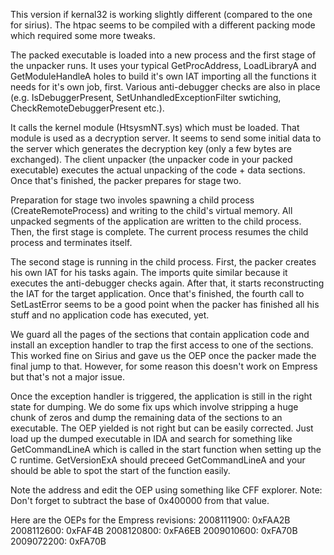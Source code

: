 This version if kernal32 is working slightly different (compared to the one
for sirius). The htpac seems to be compiled with a different packing mode which
required some more tweaks.

The packed executable is loaded into a new process and the first stage of the
unpacker runs. It uses your typical GetProcAddress, LoadLibraryA and
GetModuleHandleA holes to build it's own IAT importing all the functions it
needs for it's own job, first. Various anti-debugger checks are also in place
(e.g. IsDebuggerPresent, SetUnhandledExceptionFilter swtiching, 
CheckRemoteDebuggerPresent etc.).

It calls the kernel module (HtsysmNT.sys) which must be loaded. That module
is used as a decryption server. It seems to send some initial data to the server
which generates the decryption key (only a few bytes are exchanged). The
client unpacker (the unpacker code in your packed executable) executes the
actual unpacking of the code + data sections. Once that's finished, the packer
prepares for stage two.

Preparation for stage two involes spawning a child process (CreateRemoteProcess)
and writing to the child's virtual memory. All unpacked segments of the
application are written to the child process. Then, the first stage is complete.
The current process resumes the child process and terminates itself.

The second stage is running in the child process. First, the packer creates
his own IAT for his tasks again. The imports quite similar because it executes
the anti-debugger checks again. After that, it starts reconstructing the IAT
for the target application. Once that's finished, the fourth call to
SetLastError seems to be a good point when the packer has finished all his stuff
and no application code has executed, yet.

We guard all the pages of the sections that contain application code and
install an exception handler to trap the first access to one of the sections.
This worked fine on Sirius and gave us the OEP once the packer made the final
jump to that. However, for some reason this doesn't work on Empress but that's
not a major issue.

Once the exception handler is triggered, the application is still in the right
state for dumping. We do some fix ups which involve stripping a huge chunk
of zeros and dump the remaining data of the sections to an executable. The
OEP yielded is not right but can be easily corrected. Just load up the dumped
executable in IDA and search for something like GetCommandLineA which is
called in the start function when setting up the C runtime. GetVersionExA
should preceed GetCommandLineA and your should be able to spot the start of
the function easily.

Note the address and edit the OEP using something like CFF explorer. Note:
Don't forget to subtract the base of 0x400000 from that value.

Here are the OEPs for the Empress revisions:
2008111900: 0xFAA2B
2008112600: 0xFAF4B
2008120800: 0xFA6EB
2009010600: 0xFA70B
2009072200: 0xFA70B